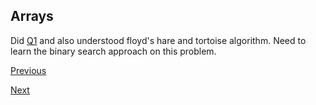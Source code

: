 ## Arrays

Did [Q1](https://leetcode.com/problems/find-the-duplicate-number/submissions/869912958/) and also understood floyd's hare and tortoise algorithm. Need to learn the binary search approach on this problem.

[Previous](./Readme.md)

[Next](Day2.md)